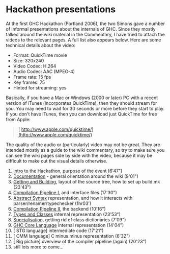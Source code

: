 # Hackathon presentations



At the first GHC Hackathon (Portland 2006), the two Simons gave a number of informal presentations about the internals of GHC.  Since they mostly talked around the wiki material in the Commentary, I have tried to attach the videos to the relevant pages.  A full list also appears below. Here are some technical details about the video:


- Format: QuickTime movie
- Size: 320x240
- Video Codec: H.264
- Audio Codec: AAC (MPEG-4)
- Frame rate: 15 fps
- Key frames: 75
- Hinted for streaming: yes


Basically, if you have a Mac or Windows (2000 or later) PC with a recent version of iTunes (incorporates QuickTime), then they should stream for you.  You may need to wait for 30 seconds or more before they start to play.  If you don't have iTunes, then you can download just QuickTime for free from Apple:


>
>
> [ http://www.apple.com/quicktime/](http://www.apple.com/quicktime/)
>
>


The quality of the audio or (particularly) video may not be great.  They are intended mostly as a guide to the wiki commentary, so try to make sure you can see the wiki pages side by side with the video, because it may be difficult to make out the visual details otherwise.


1. [
  Intro](http://video.google.com/videoplay?docid=-5234070039625162234) to the Hackathon, purpose of the event (6'47")
1. [
  Documentation](http://video.google.com/videoplay?docid=-948887441048207316) - general orientation around the wiki (9'01")
1. [
  Getting and Building](http://video.google.com/videoplay?docid=7166458546326012899), layout of the source tree, how to set up build.mk (23'43")
1. [
  Compilation Pipeline I](http://video.google.com/videoplay?docid=-4326420154219711812), and interface files (17'30")
1. [
  Abstract Syntax](http://video.google.com/videoplay?docid=-8782356823569862556) representation, and how it interacts with parser/renamer/typechecker (1hr03')
1. [
  Compilation Pipeline II](http://video.google.com/videoplay?docid=5254545394467397086), the backend (10'16")
1. [
  Types and Classes](http://video.google.com/videoplay?docid=-3588273456984755597) internal representation (23'53")
1. [
  Specialisation](http://video.google.com/videoplay?docid=4856710845953456851), getting rid of class dictionaries (7'09")
1. [
  GHC Core Language](http://video.google.com/videoplay?docid=-8778691434558190641) internal representation (14'04")
1. \[ STG language\] intermediate code (17'21")
1. \[ CMM language\] C minus minus representation (6'32")
1. \[ Big picture\] overview of the compiler pipeline (again) (20'23")
1. still lots more to come...
